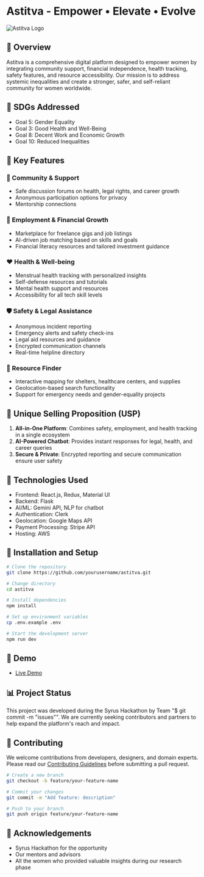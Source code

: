 # Astitva - Empower • Elevate • Evolve

![Astitva Logo](https://via.placeholder.com/150)

## 🌟 Overview

Astitva is a comprehensive digital platform designed to empower women by integrating community support, financial independence, health tracking, safety features, and resource accessibility. Our mission is to address systemic inequalities and create a stronger, safer, and self-reliant community for women worldwide.

## 🎯 SDGs Addressed

- Goal 5: Gender Equality 
- Goal 3: Good Health and Well-Being
- Goal 8: Decent Work and Economic Growth
- Goal 10: Reduced Inequalities

## 🔑 Key Features

### 👭 Community & Support
- Safe discussion forums on health, legal rights, and career growth
- Anonymous participation options for privacy
- Mentorship connections

### 💼 Employment & Financial Growth
- Marketplace for freelance gigs and job listings
- AI-driven job matching based on skills and goals
- Financial literacy resources and tailored investment guidance

### ❤️ Health & Well-being
- Menstrual health tracking with personalized insights
- Self-defense resources and tutorials
- Mental health support and resources
- Accessibility for all tech skill levels

### 🛡️ Safety & Legal Assistance
- Anonymous incident reporting
- Emergency alerts and safety check-ins
- Legal aid resources and guidance
- Encrypted communication channels
- Real-time helpline directory

### 🔎 Resource Finder 
- Interactive mapping for shelters, healthcare centers, and supplies
- Geolocation-based search functionality
- Support for emergency needs and gender-equality projects

## 💪 Unique Selling Proposition (USP)

1. **All-in-One Platform**: Combines safety, employment, and health tracking in a single ecosystem
2. **AI-Powered Chatbot**: Provides instant responses for legal, health, and career queries
3. **Secure & Private**: Encrypted reporting and secure communication ensure user safety

## 🔧 Technologies Used

- Frontend: React.js, Redux, Material UI
- Backend: Flask
- AI/ML: Gemini API, NLP for chatbot
- Authentication: Clerk
- Geolocation: Google Maps API
- Payment Processing: Stripe API
- Hosting: AWS

## 📱 Installation and Setup

```bash
# Clone the repository
git clone https://github.com/yourusername/astitva.git

# Change directory
cd astitva

# Install dependencies
npm install

# Set up environment variables
cp .env.example .env

# Start the development server
npm run dev
```

## 🚀 Demo

- [Live Demo](https://youtu.be/nU2KaEqz4AY)

## 📊 Project Status

This project was developed during the Syrus Hackathon by Team "$ git commit -m "issues"". We are currently seeking contributors and partners to help expand the platform's reach and impact.

## 🤝 Contributing

We welcome contributions from developers, designers, and domain experts. Please read our [Contributing Guidelines](CONTRIBUTING.md) before submitting a pull request.

```bash
# Create a new branch
git checkout -b feature/your-feature-name

# Commit your changes
git commit -m "Add feature: description"

# Push to your branch
git push origin feature/your-feature-name
```




## 🙏 Acknowledgements

- Syrus Hackathon for the opportunity
- Our mentors and advisors
- All the women who provided valuable insights during our research phase
